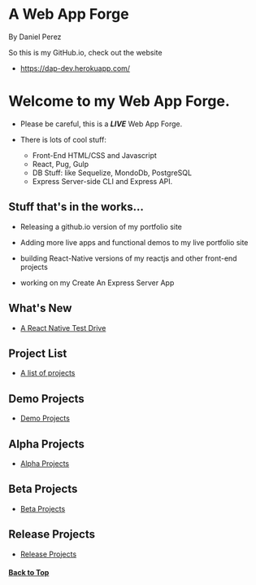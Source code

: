 # A Web App Forge
By Daniel Perez

So this is my GitHub.io, check out the website
- https://dap-dev.herokuapp.com/

# Welcome to my Web App Forge.

  - Please be careful, this is a ***LIVE*** Web App Forge.

  - There is lots of cool stuff:
    - Front-End HTML/CSS and Javascript
    - React, Pug, Gulp
    - DB Stuff: like Sequelize, MondoDb, PostgreSQL
    - Express Server-side CLI and Express API.

## Stuff that's in the works...

  - Releasing a github.io version of my portfolio site

  - Adding more live apps and functional demos to my live
  portfolio site

  - building React-Native versions of my reactjs and other front-end projects

  - working on my Create An Express Server App

## What's New
  - [A React Native Test Drive](https://github.com/pereznetworks/AReactNativeTestDrive)

## Project List
  - [A list of projects](projectlist.md)

## Demo Projects
  - [Demo Projects](demoprojects.md)

## Alpha Projects
  - [Alpha Projects](alphaprojects.md)

## Beta Projects
  - [Beta Projects](betaprojects.md)

## Release Projects
  - [Release Projects](releaseprojects.md)

#### [Back to Top](#a-web-app-forge)
